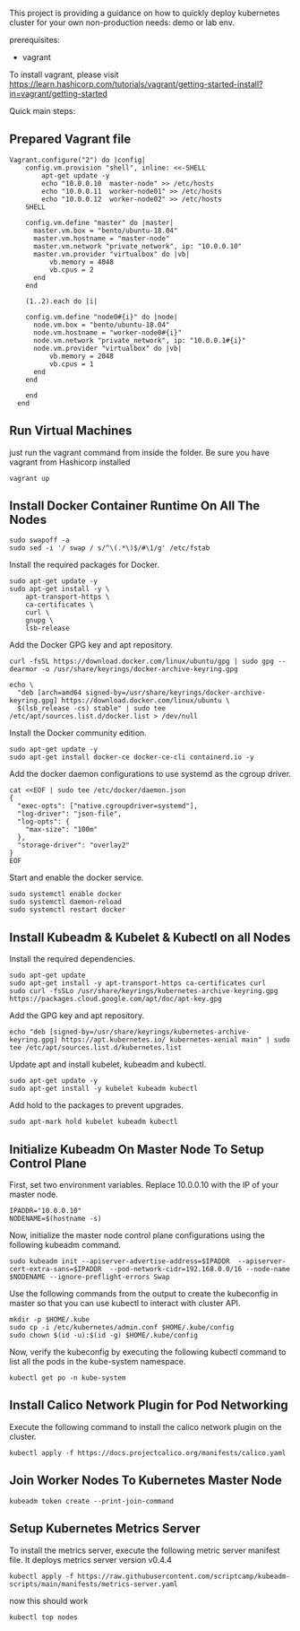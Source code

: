 This project is providing a guidance on how to quickly deploy kubernetes cluster for your own non-production needs: demo or lab env.

prerequisites:
- vagrant

To install vagrant, please visit 
https://learn.hashicorp.com/tutorials/vagrant/getting-started-install?in=vagrant/getting-started


Quick main steps:

Prepared Vagrant file
----------------------

```
Vagrant.configure("2") do |config|
    config.vm.provision "shell", inline: <<-SHELL
        apt-get update -y
        echo "10.0.0.10  master-node" >> /etc/hosts
        echo "10.0.0.11  worker-node01" >> /etc/hosts
        echo "10.0.0.12  worker-node02" >> /etc/hosts
    SHELL

    config.vm.define "master" do |master|
      master.vm.box = "bento/ubuntu-18.04"
      master.vm.hostname = "master-node"
      master.vm.network "private_network", ip: "10.0.0.10"
      master.vm.provider "virtualbox" do |vb|
          vb.memory = 4048
          vb.cpus = 2
      end
    end

    (1..2).each do |i|

    config.vm.define "node0#{i}" do |node|
      node.vm.box = "bento/ubuntu-18.04"
      node.vm.hostname = "worker-node0#{i}"
      node.vm.network "private_network", ip: "10.0.0.1#{i}"
      node.vm.provider "virtualbox" do |vb|
          vb.memory = 2048
          vb.cpus = 1
      end
    end

    end
  end
```


Run Virtual Machines
---------------------

just run the vagrant command from inside the folder. Be sure you have vagrant from Hashicorp installed

```
vagrant up
```


Install Docker Container Runtime On All The Nodes
--------------------------------------------------
```
sudo swapoff -a
sudo sed -i '/ swap / s/^\(.*\)$/#\1/g' /etc/fstab
```
Install the required packages for Docker.
```
sudo apt-get update -y
sudo apt-get install -y \
    apt-transport-https \
    ca-certificates \
    curl \
    gnupg \
    lsb-release
```
Add the Docker GPG key and apt repository.
```
curl -fsSL https://download.docker.com/linux/ubuntu/gpg | sudo gpg --dearmor -o /usr/share/keyrings/docker-archive-keyring.gpg

echo \
  "deb [arch=amd64 signed-by=/usr/share/keyrings/docker-archive-keyring.gpg] https://download.docker.com/linux/ubuntu \
  $(lsb_release -cs) stable" | sudo tee /etc/apt/sources.list.d/docker.list > /dev/null
```

Install the Docker community edition.

```
sudo apt-get update -y
sudo apt-get install docker-ce docker-ce-cli containerd.io -y
```

Add the docker daemon configurations to use systemd as the cgroup driver.

```
cat <<EOF | sudo tee /etc/docker/daemon.json
{
  "exec-opts": ["native.cgroupdriver=systemd"],
  "log-driver": "json-file",
  "log-opts": {
    "max-size": "100m"
  },
  "storage-driver": "overlay2"
}
EOF
```

Start and enable the docker service.

```
sudo systemctl enable docker
sudo systemctl daemon-reload
sudo systemctl restart docker
```

Install Kubeadm & Kubelet & Kubectl on all Nodes
--------------------------------------------------

Install the required dependencies.

```
sudo apt-get update
sudo apt-get install -y apt-transport-https ca-certificates curl
sudo curl -fsSLo /usr/share/keyrings/kubernetes-archive-keyring.gpg https://packages.cloud.google.com/apt/doc/apt-key.gpg
```

Add the GPG key and apt repository.

```
echo "deb [signed-by=/usr/share/keyrings/kubernetes-archive-keyring.gpg] https://apt.kubernetes.io/ kubernetes-xenial main" | sudo tee /etc/apt/sources.list.d/kubernetes.list
```

Update apt and install kubelet, kubeadm and kubectl.

```
sudo apt-get update -y
sudo apt-get install -y kubelet kubeadm kubectl
```

Add hold to the packages to prevent upgrades.

```
sudo apt-mark hold kubelet kubeadm kubectl
```

Initialize Kubeadm On Master Node To Setup Control Plane
---------------------------------------------------------

First, set two environment variables. Replace 10.0.0.10 with the IP of your master node.

```
IPADDR="10.0.0.10"
NODENAME=$(hostname -s)
```

Now, initialize the master node control plane configurations using the following kubeadm command.

```
sudo kubeadm init --apiserver-advertise-address=$IPADDR  --apiserver-cert-extra-sans=$IPADDR  --pod-network-cidr=192.168.0.0/16 --node-name $NODENAME --ignore-preflight-errors Swap
```

Use the following commands from the output to create the kubeconfig in master so that you can use kubectl to interact with cluster API.

```
mkdir -p $HOME/.kube
sudo cp -i /etc/kubernetes/admin.conf $HOME/.kube/config
sudo chown $(id -u):$(id -g) $HOME/.kube/config
```

Now, verify the kubeconfig by executing the following kubectl command to list all the pods in the kube-system namespace.

```
kubectl get po -n kube-system
```

Install Calico Network Plugin for Pod Networking
-------------------------------------------------

Execute the following command to install the calico network plugin on the cluster.

```
kubectl apply -f https://docs.projectcalico.org/manifests/calico.yaml
```

Join Worker Nodes To Kubernetes Master Node
--------------------------------------------

```
kubeadm token create --print-join-command
```

Setup Kubernetes Metrics Server
--------------------------------

To install the metrics server, execute the following metric server manifest file. It deploys metrics server version v0.4.4

```
kubectl apply -f https://raw.githubusercontent.com/scriptcamp/kubeadm-scripts/main/manifests/metrics-server.yaml
```

now this should work

```
kubectl top nodes
```
